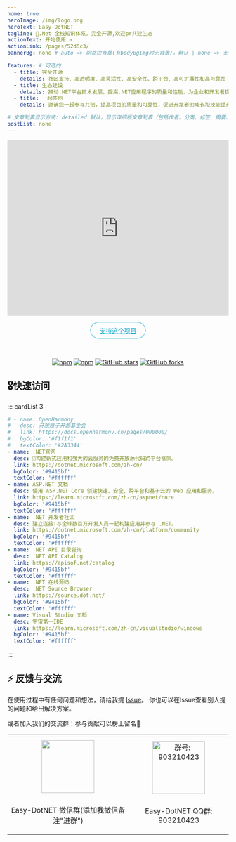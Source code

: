 ```yaml
---
home: true
heroImage: /img/logo.png
heroText: Easy-DotNET
tagline: 🚀.Net 全栈知识体系。完全开源,欢迎pr共建生态
actionText: 开始使用 →
actionLink: /pages/52d5c3/
bannerBg: none # auto => 网格纹背景(有bodyBgImg时无背景)，默认 | none => 无 | '大图地址' | background: 自定义背景样式       提示：如发现文本颜色不适应你的背景时可以到palette.styl修改$bannerTextColor变量

features: # 可选的
  - title: 完全开源
    details: 社区支持、高透明度、高灵活性、高安全性、跨平台、高可扩展性和高可靠性
  - title: 生态建设
    details: 推动.NET平台技术发展，提高.NET应用程序的质量和性能，为企业和开发者提供更好的开发体验和更广阔的市场机遇
  - title: 一起共创
    details: 邀请您一起参与共创，提高项目的质量和可靠性，促进开发者的成长和技能提升，同时帮助更多的.netor

# 文章列表显示方式: detailed 默认，显示详细版文章列表（包括作者、分类、标签、摘要、分页等）| simple => 显示简约版文章列表（仅标题和日期）| none 不显示文章列表
postList: none
---
```

<iframe width="100%" height="400" src="https://time.graphics/embed?v=1&id=593132" frameborder="0" allowfullscreen></iframe>
<p align="center">
  <a class="become-sponsor" href="/pages/1b12ed/">支持这个项目</a>
</p>

<style>
.home-wrapper .banner .banner-conent .hero h1 {
    /* --tw-text-opacity: 1;
    color: rgb(81 43 212 / var(--tw-text-opacity)); */

    font-size: 4.25rem;
    font-family: "Space Grotesk",Helvetica,Arial,sans-serif;
    text-decoration-thickness: initial;
    text-transform: none;
    -webkit-text-fill-color: transparent;
    background: var(--gradient-purple-magenta);
    --gradient-purple-magenta: linear-gradient(128.87deg,#512bd4 14.05%,#d600aa 89.3%);
    background-clip: text;
    -webkit-background-clip: text;
    margin-bottom: 36px;
    padding-top: 3rem;
}
.become-sponsor {
  padding: 8px 20px;
  display: inline-block;
  color: #11a8cd;
  border-radius: 30px;
  box-sizing: border-box;
  border: 1px solid #11a8cd;
}
</style>

<br/>
<p align="center">
  <a href="https://www.npmjs.com/package/vuepress-theme-vdoing" target="_blank"><img src="https://img.shields.io/npm/v/vuepress-theme-vdoing" alt="npm" class="no-zoom"></a>
  <a href="https://www.npmjs.com/package/vuepress-theme-vdoing" target="_blank"><img src="https://img.shields.io/npm/dt/vuepress-theme-vdoing" alt="npm" class="no-zoom"></a>
  <a href="https://github.com/xugaoyi/vuepress-theme-vdoing" target="_blank"><img src='https://img.shields.io/github/stars/xugaoyi/vuepress-theme-vdoing' alt='GitHub stars' class="no-zoom"></a>
  <a href="https://github.com/xugaoyi/vuepress-theme-vdoing" target="_blank"><img src='https://img.shields.io/github/forks/xugaoyi/vuepress-theme-vdoing' alt='GitHub forks' class="no-zoom"></a>
</p>


## 🎖快速访问
::: cardList 3
```yaml
# - name: OpenHarmony
#   desc: 开放原子开源基金会
#   link: https://docs.openharmony.cn/pages/000000/
#   bgColor: '#f1f1f1'
#   textColor: '#2A3344'
- name: .NET官网
  desc: 🚀构建新式应用和强大的云服务的免费开放源代码跨平台框架。
  link: https://dotnet.microsoft.com/zh-cn/
  bgColor: '#9415bf'
  textColor: '#ffffff'
- name: ASP.NET 文档
  desc: 使用 ASP.NET Core 创建快速、安全、跨平台和基于云的 Web 应用和服务。 
  link: https://learn.microsoft.com/zh-cn/aspnet/core
  bgColor: '#9415bf'
  textColor: '#ffffff'
- name: .NET 开发者社区
  desc: 建立连接!与全球数百万开发人员一起构建应用并参与 .NET。
  link: https://dotnet.microsoft.com/zh-cn/platform/community
  bgColor: '#9415bf'
  textColor: '#ffffff'
- name: .NET API 目录查询
  desc: .NET API Catalog
  link: https://apisof.net/catalog
  bgColor: '#9415bf'
  textColor: '#ffffff'
- name: .NET 在线源码
  desc: .NET Source Browser
  link: https://source.dot.net/
  bgColor: '#9415bf'
  textColor: '#ffffff'
- name: Visual Studio 文档
  desc: 宇宙第一IDE
  link: https://learn.microsoft.com/zh-cn/visualstudio/windows
  bgColor: '#9415bf'
  textColor: '#ffffff'
```
:::


## ⚡ 反馈与交流

在使用过程中有任何问题和想法，请给我提 [Issue](https://github.com/786744873/easy-dotnet/issues)。
你也可以在Issue查看别人提的问题和给出解决方案。

或者加入我们的交流群：参与贡献可以榜上留名💯

<table>
  <tbody>
    <tr>
      <td align="center" valign="middle">
        <img src="/img/qrcode/wxq.png" class="no-zoom" style="width:120px;margin: 10px;">
        <p>Easy-DotNET 微信群(添加我微信备注"进群")</p>
      </td>
      <td align="center" valign="middle">
        <img :src="$withBase('/img/qrcode/qqq.png')" alt="群号: 903210423" class="no-zoom" style="width:120px;margin: 10px;">
        <p>Easy-DotNET QQ群: 903210423</p>
      </td>
    </tr>
  </tbody>
</table>


<!-- AD -->
<div class="wwads-cn wwads-horizontal page-wwads" data-id="136"></div>
<style>
  .page-wwads{
    width:100%!important;
    min-height: 0;
    margin: 0;
  }
  .page-wwads .wwads-img img{
    width:80px!important;
  }
  .page-wwads .wwads-poweredby{
    width: 40px;
    position: absolute;
    right: 25px;
    bottom: 3px;
  }
  .wwads-content .wwads-text, .page-wwads .wwads-text{
    height: 100%;
    padding-top: 5px;
    display: block;
  }
</style>
